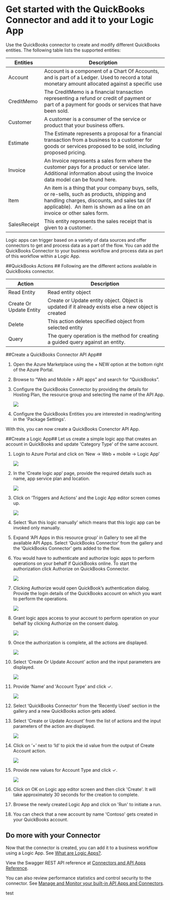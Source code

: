 <properties
   pageTitle="Using the QuickBooks Connector in Logic Apps | Microsoft Azure App Service"
   description="How to create and configure the QuickBooks Connector or API app and use it in a logic app in Azure App Service"
   services="app-service\logic"
   documentationCenter=".net,nodejs,java"
   authors="anuragdalmia"
   manager="dwrede"
   editor=""/>

<tags
   ms.service="app-service-logic"
   ms.devlang="multiple"
   ms.topic="article"
   ms.tgt_pltfrm="na"
   ms.workload="integration"
   ms.date="08/23/2015"
   ms.author="sameerch"/>


# Get started with the QuickBooks Connector and add it to your Logic App
Use the QuickBooks connector to create and modify different QuickBooks entities. The following table lists the supported entities:

Entities|Description
---|---
Account|Account is a component of a Chart Of Accounts, and is part of a Ledger. Used to record a total monetary amount allocated against a specific use
CreditMemo|The CreditMemo is a financial transaction representing a refund or credit of payment or part of a payment for goods or services that have been sold.
Customer|A customer is a consumer of the service or product that your business offers.
Estimate|The Estimate represents a proposal for a financial transaction from a business to a customer for goods or services proposed to be sold, including proposed pricing.
Invoice|An Invoice represents a sales form where the customer pays for a product or service later. Additional information about using the Invoice data model can be found here.
Item|An item is a thing that your company buys, sells, or re-sells, such as products, shipping and handling charges, discounts, and sales tax (if applicable).  An item is shown as a line on an invoice or other sales form.
SalesReceipt|This entity represents the sales receipt that is given to a customer.

Logic apps can trigger based on a variety of data sources and offer connectors to get and process data as a part of the flow. You can add the QuickBooks Connector to your business workflow and process data as part of this workflow within a Logic App. 

##QuickBooks Actions ##
Following are the different actions available in QuickBooks connector.

Action|Description
---|---
Read Entity|Read entity object
Create Or Update Entity|Create or Update entity object. Object is updated if it already exists else a new object is created
Delete|This action deletes specified object from selected entity
Query|The query operation is the method for creating a guided query against an entity.

##Create a QuickBooks Connector API App##
1.	Open the Azure Marketplace using the + NEW option at the bottom right of the Azure Portal.
2.	Browse to “Web and Mobile > API apps” and search for “QuickBooks”.
3.	Configure the QuickBooks Connector by providing the details for Hosting Plan, the resource group and selecting the name of the API App.

	![][13]
4. Configure the QuickBooks Entities you are interested in reading/writing in the 'Package Settings'.

With this, you can now create a QuickBooks Conenctor API App.


##Create a Logic App##
Let us create a simple logic app that creates an account in QuickBooks and update 'Category Type' of the same account.

1.	Login to Azure Portal and click on ‘New -> Web + mobile -> Logic App’

	![][1]

2.	In the ‘Create logic app’ page, provide the required details such as name, app service plan and location.

	![][2]

3.	Click on ‘Triggers and Actions’ and the Logic App editor screen comes up.

	![][3]

4.	Select ‘Run this logic manually’ which means that this logic app can be invoked only manually.


5.	Expand ‘API Apps in this resource group’ in Gallery to see all the available API Apps. Select ‘QuickBooks Connector’ from the gallery and the ‘QuickBooks Connector’ gets added to the flow.


6.	You would have to authenticate and authorize logic apps to perform operations on your behalf if QuickBooks online. To start the authorization click Authorize on QuickBooks Connector.

	![][4]

7.	Clicking Authorize would open QuickBook’s authentication dialog. Provide the login details of the QuickBooks account on which you want to perform the operations.

	![][5]

8. Grant logic apps access to your account to perform operation on your behalf by clicking Authorize on the consent dialog.

	![][6]

9.	Once the authorization is complete, all the actions are displayed.

	![][7]

10.	Select ‘Create Or Update Account’ action and the input parameters are displayed.

	![][8]

11.	Provide ‘Name’ and 'Account Type' and click ✓.

	![][9]

12.	Select ‘QuickBooks Connector’ from the ‘Recently Used’ section in the gallery and a new QuickBooks action gets added.

13.	Select ‘Create or Update Account’ from the list of actions and the input parameters of the action are displayed.

	![][10]

14.	Click on ‘+’ next to ‘Id’ to pick the id value from the output of Create Account action.

	![][11]

15.	Provide new values for Account Type and click ✓.

	![][12]

16. Click on OK on Logic app editor screen and then click 'Create'. It will take approximately 30 seconds for the creation to complete.

17. Browse the newly created Logic App and click on 'Run' to initiate a run.

18. You can check that a new account by name 'Contoso' gets created in your QuickBooks account.

## Do more with your Connector
Now that the connector is created, you can add it to a business workflow using a Logic App. See [What are Logic Apps?](app-service-logic-what-are-logic-apps.md).

View the Swagger REST API reference at [Connectors and API Apps Reference](http://go.microsoft.com/fwlink/p/?LinkId=529766).

You can also review performance statistics and control security to the connector. See [Manage and Monitor your built-in API Apps and Connectors](app-service-logic-monitor-your-connectors.md).

<!--Image references-->
[1]: ./media/app-service-logic-connector-quickbooks/1_New_Logic_App.png
[2]: ./media/app-service-logic-connector-quickbooks/2_Logic_App_Settings.png
[3]: ./media/app-service-logic-connector-quickbooks/3_Logic_App_Editor.png
[4]: ./media/app-service-logic-connector-quickbooks/4_QuickBooks_Authorize.png
[5]: ./media/app-service-logic-connector-quickbooks/5_QuickBooks_Login.png
[6]: ./media/app-service-logic-connector-quickbooks/6_QuickBooks_User_Consent.png
[7]: ./media/app-service-logic-connector-quickbooks/7_QuickBooks_Actions.png
[8]: ./media/app-service-logic-connector-quickbooks/8_QuickBooks_Create_Account.png
[9]: ./media/app-service-logic-connector-quickbooks/9_Create_Account_OK.png
[10]: ./media/app-service-logic-connector-quickbooks/10_QuickBooks_Update_Account.png
[11]: ./media/app-service-logic-connector-quickbooks/11_Record_ID_from_Create.png
[12]: ./media/app-service-logic-connector-quickbooks/12_Update_Account_Address.png
[13]: ./media/app-service-logic-connector-quickbooks/13_Create_new_quickbooks_connector.png

test
